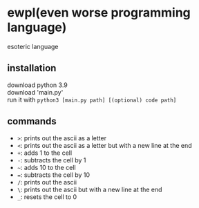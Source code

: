 # ewpl(even worse programming language)
esoteric language
## installation
download python 3.9  
download 'main.py'  
run it with ```python3 [main.py path] [(optional) code path]```
## commands
* <code>></code>: prints out the ascii as a letter
* <code><</code>: prints out the ascii as a letter but with a new line at the end
* <code>+</code>: adds 1 to the cell
* <code>-</code>: subtracts the cell by 1
* <code>~</code>: adds 10 to the cell
* <code>=</code>: subtracts the cell by 10
* <code>/</code>: prints out the ascii
* <code>\\</code>: prints out the ascii but with a new line at the end
* <code>_</code>: resets the cell to 0
